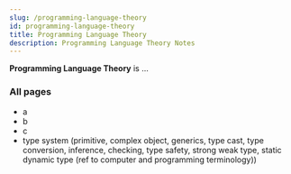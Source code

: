 ```yaml
---
slug: /programming-language-theory
id: programming-language-theory
title: Programming Language Theory
description: Programming Language Theory Notes
---
```


**Programming Language Theory** is ...

### All pages

- a
- b
- c
- type system (primitive, complex object, generics, type cast, type conversion, inference, checking, type safety, strong weak type, static dynamic type (ref to computer and programming terminology))

